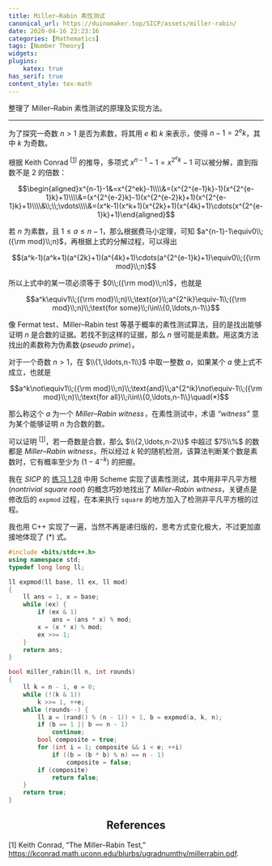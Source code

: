 ```yaml
---
title: Miller–Rabin 素性测试
canonical_url: https://duinomaker.top/SICP/assets/miller-rabin/
date: 2020-04-16 22:23:16
categories: [Mathematics]
tags: [Number Theory]
widgets:
plugins:
    katex: true
has_serif: true
content_style: tex-math
---
```


整理了 Miller–Rabin 素性测试的原理及实现方法。

<!-- more -->

---

为了探究一奇数 $n>1$ 是否为素数，将其用 $e$ 和 $k$ 来表示，使得 $n-1=2^ek$，其中 $k$ 为奇数。

根据 <span class="serif">Keith Conrad <sup>[<a href="#cite-1">1</a>]</sup></span> 的推导，多项式 $x^{n-1}-1=x^{2^ek}-1$ 可以被分解，直到指数不是 $2$ 的倍数：

$$\begin{aligned}x^{n-1}-1&=x^{2^ek}-1\\\\&=(x^{2^{e-1}k}-1)(x^{2^{e-1}k}+1)\\\\&=(x^{2^{e-2}k}-1)(x^{2^{e-2}k}+1)(x^{2^{e-1}k}+1)\\\\&\\;\\;\vdots\\\\&=(x^k-1)(x^k+1)(x^{2k}+1)(x^{4k}+1)\cdots(x^{2^{e-1}k}+1)\end{aligned}$$

若 $n$ 为素数，且 $1\leq a\leq n-1$，那么根据费马小定理，可知 $a^{n-1}-1\equiv0\\;({\rm mod}\\;n)$，再根据上式的分解过程，可以得出

$$(a^k-1)(a^k+1)(a^{2k}+1)(a^{4k}+1)\cdots(a^{2^{e-1}k}+1)\equiv0\\;({\rm mod}\\;n)$$

所以上式中的某一项必须等于 $0\\;({\rm mod}\\;n)$，也就是

$$a^k\equiv1\\;({\rm mod}\\;n)\\;\text{or}\\;a^{2^ik}\equiv-1\\;({\rm mod}\\;n)\\;\text{for some}\\;i\in\\{0,\ldots,n-1\\}$$

像 Fermat test&hairsp;、Miller–Rabin test 等基于概率的素性测试算法，目的是找出能够证明 $n$ 是合数的证据。若找不到这样的证据，那么 $n$ 很可能是素数。用这类方法找出的素数称为伪素数&hairsp;(*pseudo prime*)&hairsp;。

对于一个奇数 $n>1$，在 $\\{1,\ldots,n-1\\}$ 中取一整数 $a$，如果某个 $a$ 使上式不成立，也就是

$$a^k\not\equiv1\\;({\rm mod}\\;n)\\;\text{and}\\;a^{2^ik}\not\equiv-1\\;({\rm mod}\\;n)\\;\text{for all}\\;i\in\\{0,\ldots,n-1\\}\quad(*)$$

那么称这个 $a$ 为一个 *Miller–Rabin witness*&hairsp;，在素性测试中，术语 *“witness”* 意为某个能够证明 $n$ 为合数的数。

可以证明 <sup class="serif">[<a href="#cite-1">1</a>]</sup>，若一奇数是合数，那么 $\\{2,\ldots,n-2\\}$ 中超过 $75\\%$ 的数都是 *Miller–Rabin witness*&hairsp;。所以经过 $k$ 轮的随机检测，该算法判断某个数是素数时，它有概率至少为 $(1-4^{-k})$ 的把握。

我在 *SICP* 的 <a href="/SICP/exercises/1-2/#Exercise-1-28">练习 1.28</a> 中用 Scheme 实现了该素性测试，其中用非平凡平方根&hairsp;(*nontrivial square root*) 的概念巧妙地找出了 *Miller–Rabin witness*，关键点是修改后的 `expmod` 过程，在本来执行 `square` 的地方加入了检测非平凡平方根的过程。

我也用 C++ 实现了一遍，当然不再是递归版的，思考方式变化极大，不过更加直接地体现了 $(*)$ 式。

``` c++ Miller-Rabin.cpp
#include <bits/stdc++.h>
using namespace std;
typedef long long ll;

ll expmod(ll base, ll ex, ll mod)
{
    ll ans = 1, x = base;
    while (ex) {
        if (ex & 1)
            ans = (ans * x) % mod;
        x = (x * x) % mod;
        ex >>= 1;
    }
    return ans;
}

bool miller_rabin(ll n, int rounds)
{
    ll k = n - 1, e = 0;
    while (!(k & 1))
        k >>= 1, ++e;
    while (rounds--) {
        ll a = (rand() % (n - 1)) + 1, b = expmod(a, k, n);
        if (b == 1 || b == n - 1)
            continue;
        bool composite = true;
        for (int i = 1; composite && i < e; ++i)
            if ((b = (b * b) % n) == n - 1)
                composite = false;
        if (composite)
            return false;
    }
    return true;
}
```

<h2 class="serif" style="text-align:center;">References</h2>

<p id="cite-1" class="serif">[1] Keith Conrad, “The Miller–Rabin Test,” <a href="https://kconrad.math.uconn.edu/blurbs/ugradnumthy/millerrabin.pdf" target="_blank">https://kconrad.math.uconn.edu/blurbs/ugradnumthy/millerrabin.pdf</a>.</p>